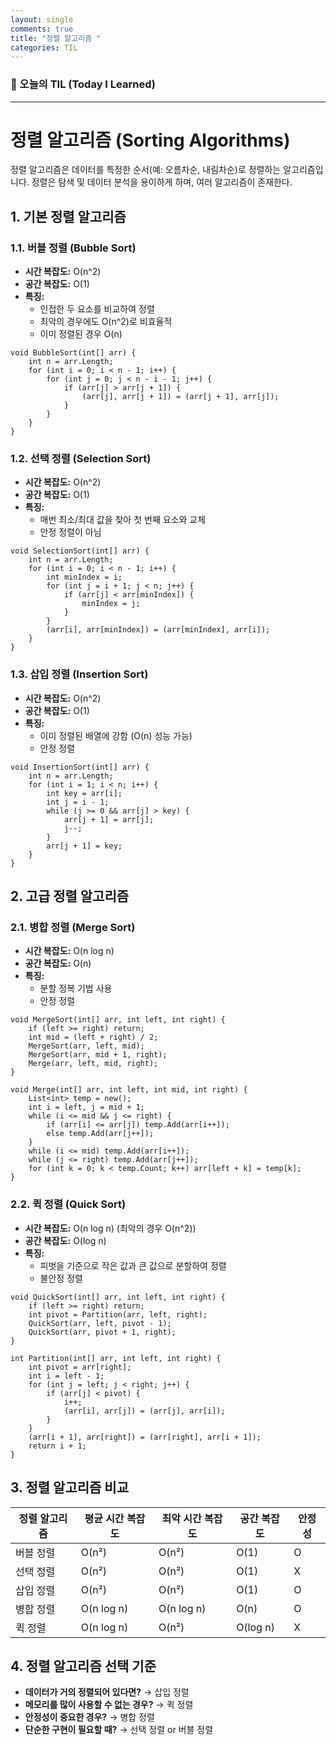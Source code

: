 ```yaml
---
layout: single
comments: true
title: "정렬 알고리즘 "
categories: TIL
---
```






### 📆 오늘의 TIL (Today I Learned)

---

# 정렬 알고리즘 (Sorting Algorithms)

정렬 알고리즘은 데이터를 특정한 순서(예: 오름차순, 내림차순)로 정렬하는 알고리즘입니다. 정렬은 탐색 및 데이터 분석을 용이하게 하며, 여러 알고리즘이 존재한다.

## 1. 기본 정렬 알고리즘

### 1.1. 버블 정렬 (Bubble Sort)

- **시간 복잡도:** O(n^2)
- **공간 복잡도:** O(1)
- **특징:**
  - 인접한 두 요소를 비교하여 정렬
  - 최악의 경우에도 O(n^2)로 비효율적
  - 이미 정렬된 경우 O(n)

```
void BubbleSort(int[] arr) {
    int n = arr.Length;
    for (int i = 0; i < n - 1; i++) {
        for (int j = 0; j < n - i - 1; j++) {
            if (arr[j] > arr[j + 1]) {
                (arr[j], arr[j + 1]) = (arr[j + 1], arr[j]);
            }
        }
    }
}
```

### 1.2. 선택 정렬 (Selection Sort)

- **시간 복잡도:** O(n^2)
- **공간 복잡도:** O(1)
- **특징:**
  - 매번 최소/최대 값을 찾아 첫 번째 요소와 교체
  - 안정 정렬이 아님

```
void SelectionSort(int[] arr) {
    int n = arr.Length;
    for (int i = 0; i < n - 1; i++) {
        int minIndex = i;
        for (int j = i + 1; j < n; j++) {
            if (arr[j] < arr[minIndex]) {
                minIndex = j;
            }
        }
        (arr[i], arr[minIndex]) = (arr[minIndex], arr[i]);
    }
}
```

### 1.3. 삽입 정렬 (Insertion Sort)

- **시간 복잡도:** O(n^2)
- **공간 복잡도:** O(1)
- **특징:**
  - 이미 정렬된 배열에 강함 (O(n) 성능 가능)
  - 안정 정렬

```
void InsertionSort(int[] arr) {
    int n = arr.Length;
    for (int i = 1; i < n; i++) {
        int key = arr[i];
        int j = i - 1;
        while (j >= 0 && arr[j] > key) {
            arr[j + 1] = arr[j];
            j--;
        }
        arr[j + 1] = key;
    }
}
```

## 2. 고급 정렬 알고리즘

### 2.1. 병합 정렬 (Merge Sort)

- **시간 복잡도:** O(n log n)
- **공간 복잡도:** O(n)
- **특징:**
  - 분할 정복 기법 사용
  - 안정 정렬

```
void MergeSort(int[] arr, int left, int right) {
    if (left >= right) return;
    int mid = (left + right) / 2;
    MergeSort(arr, left, mid);
    MergeSort(arr, mid + 1, right);
    Merge(arr, left, mid, right);
}

void Merge(int[] arr, int left, int mid, int right) {
    List<int> temp = new();
    int i = left, j = mid + 1;
    while (i <= mid && j <= right) {
        if (arr[i] <= arr[j]) temp.Add(arr[i++]);
        else temp.Add(arr[j++]);
    }
    while (i <= mid) temp.Add(arr[i++]);
    while (j <= right) temp.Add(arr[j++]);
    for (int k = 0; k < temp.Count; k++) arr[left + k] = temp[k];
}
```

### 2.2. 퀵 정렬 (Quick Sort)

- **시간 복잡도:** O(n log n) (최악의 경우 O(n^2))
- **공간 복잡도:** O(log n)
- **특징:**
  - 피벗을 기준으로 작은 값과 큰 값으로 분할하여 정렬
  - 불안정 정렬

```
void QuickSort(int[] arr, int left, int right) {
    if (left >= right) return;
    int pivot = Partition(arr, left, right);
    QuickSort(arr, left, pivot - 1);
    QuickSort(arr, pivot + 1, right);
}

int Partition(int[] arr, int left, int right) {
    int pivot = arr[right];
    int i = left - 1;
    for (int j = left; j < right; j++) {
        if (arr[j] < pivot) {
            i++;
            (arr[i], arr[j]) = (arr[j], arr[i]);
        }
    }
    (arr[i + 1], arr[right]) = (arr[right], arr[i + 1]);
    return i + 1;
}
```

## 3. 정렬 알고리즘 비교

| 정렬 알고리즘 | 평균 시간 복잡도 | 최악 시간 복잡도 | 공간 복잡도 | 안정성 |
| ------------- | ---------------- | ---------------- | ----------- | ------ |
| 버블 정렬     | O(n²)            | O(n²)            | O(1)        | O      |
| 선택 정렬     | O(n²)            | O(n²)            | O(1)        | X      |
| 삽입 정렬     | O(n²)            | O(n²)            | O(1)        | O      |
| 병합 정렬     | O(n log n)       | O(n log n)       | O(n)        | O      |
| 퀵 정렬       | O(n log n)       | O(n²)            | O(log n)    | X      |

## 4. 정렬 알고리즘 선택 기준

- **데이터가 거의 정렬되어 있다면?** → 삽입 정렬
- **메모리를 많이 사용할 수 없는 경우?** → 퀵 정렬
- **안정성이 중요한 경우?** → 병합 정렬
- **단순한 구현이 필요할 때?** → 선택 정렬 or 버블 정렬
